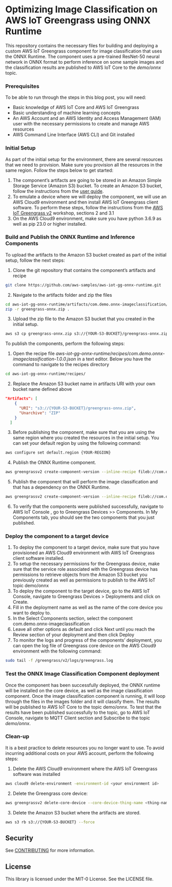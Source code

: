 
# Optimizing Image Classification on AWS IoT Greengrass using ONNX Runtime

This repository contains the necessary files for building and deploying a custom AWS IoT Greengrass component for image classification that uses the ONNX Runtime. The component uses a pre-trained ResNet-50 neural network in ONNX format to perform inference on some sample images and the classification results are published to AWS IoT Core to the *demo/onnx* topic.

### Prerequisites
To be able to run through the steps in this blog post, you will need: 
 - Basic knowledge of AWS IoT Core and AWS IoT Greengrass 
 - Basic understanding of machine learning concepts 	
 - An AWS Account and an AWS Identity and Access Management (IAM) user with the necessary permissions to create and manage AWS resources
 - AWS Command Line Interface (AWS CLI) and Git installed	

### Initial Setup
As part of the initial setup for the environment, there are several resources that we need to provision. Make sure you provision all the resources in the same region. Follow the steps below to get started:
1.	The component’s artifacts are going to be stored in an Amazon Simple Storage Service (Amazon S3) bucket. 
To create an Amazon S3 bucket, follow the instructions from the [user guide](https://docs.aws.amazon.com/AmazonS3/latest/userguide/creating-bucket.html). 
2.	To emulate a device where we will deploy the component, we will use an AWS Cloud9 environment and then install AWS IoT Greengrass client software. 
To perform these steps, follow the instructions from the [AWS IoT Greengrass v2](https://catalog.us-east-1.prod.workshops.aws/workshops/5ecc2416-f956-4273-b729-d0d30556013f/en-US) workshop, sections 2 and 3.1
3. On the AWS Cloud9 environment, make sure you have python 3.6.9 as well as pip 23.0 or higher installed.

### Build and Publish the ONNX Runtime and Inference Components
To upload the artifacts to the Amazon S3 bucket created as part of the initial setup, follow the next steps: 
1.	Clone the git repository that contains the component’s artifacts and recipe
```bash
git clone https://github.com/aws-samples/aws-iot-gg-onnx-runtime.git
```
2.	Navigate to the artifacts folder and zip the files
```bash
cd aws-iot-gg-onnx-runtime/artifacts/com.demo.onnx-imageclassification/1.0.0 
zip -r greengrass-onnx.zip . 
```
3.	Upload the zip file to the Amazon S3 bucket that you created in the initial setup.
```bash
aws s3 cp greengrass-onnx.zip s3://{YOUR-S3-BUCKET}/greengrass-onnx.zip
```
To publish the components, perform the following steps: 
1.	Open the recipe file *aws-iot-gg-onnx-runtime/recipes/com.demo.onnx-imageclassification-1.0.0.json* in a text editor. Below you have the command to navigate to the recipes directory
```bash
cd aws-iot-gg-onnx-runtime/recipes/
```
2.	Replace the Amazon S3 bucket name in artifacts URI with your own bucket name defined above
```json
"Artifacts": [
    {
      "URI": "s3://{YOUR-S3-BUCKET}/greengrass-onnx.zip",
      "Unarchive": "ZIP"
    }
  ]
```
3. Before publishing the component, make sure that you are using the same region where you created the resources in the initial setup. You can set your default region by using the following command:
```bash
aws configure set default.region {YOUR-REGION}
```
4.	Publish the ONNX Runtime component.
```bash
aws greengrassv2 create-component-version --inline-recipe fileb://com.demo.onnxruntime-1.0.0.json
```
5.	Publish the component that will perform the image classification and that has a dependency on the ONNX Runtime.
```bash
aws greengrassv2 create-component-version --inline-recipe fileb://com.demo.onnx-imageclassification-1.0.0.json
```
6.	To verify that the components were published successfully, navigate to AWS IoT Console , go to Greengrass Devices >> Components. In My Components tab, you should see the two components that you just published.

### Deploy the component to a target device
1.	To deploy the component to a target device, make sure that you have provisioned an AWS Cloud9 environment with AWS IoT Greengrass client software installed. 
2.	To setup the necessary permissions for the Greengrass device, make sure that the service role associated with the Greengrass device has permissions to retrieve objects from the Amazon S3 bucket you previously created as well as permissions to publish to the AWS IoT topic demo/onnx
3.	To deploy the component to the target device, go to the AWS IoT Console, navigate to Greengrass Devices > Deployments and click on Create.
4.	Fill in the deployment name as well as the name of the core device you want to deploy to.
5.	In the Select Components section, select the component com.demo.onnx-imageclassification 
6.	Leave all other options as default and click Next until you reach the Review section of your deployment and then click Deploy
7.  To monitor the logs and progress of the components’ deployment, you can open the log file of Greengrass core device on the AWS Cloud9 environment with the following command:
```bash
sudo tail -f /greengrass/v2/logs/greengrass.log
```

### Test the ONNX Image Classification Component deployment 
Once the component has been successfully deployed, the ONNX runtime will be installed on the core device, as well as the image classification component. Once the image classification component is running, it will loop through the files in the images folder and it will classify them. The results will be published to AWS IoT Core to the topic demo/onnx. 
To test that the results have been published successfully to the topic, go to AWS IoT Console, navigate to MQTT Client section and Subscribe to the topic *demo/onnx*.

### Clean-up
It is a best practice to delete resources you no longer want to use. To avoid incurring additional costs on your AWS account, perform the following steps:
1. Delete the AWS Cloud9 environment where the AWS IoT Greengrass software was installed
```bash
aws cloud9 delete-environment -environment-id <your environment id>
```
2. Delete the Greengrass core device:
```bash
aws greengrassv2 delete-core-device --core-device-thing-name <thing-name>
```
3. Delete the Amazon S3 bucket where the artifacts are stored.
```bash
aws s3 rb s3://{YOUR-S3-BUCKET} --force
```
## Security

See [CONTRIBUTING](CONTRIBUTING.md#security-issue-notifications) for more information.

## License

This library is licensed under the MIT-0 License. See the LICENSE file.

